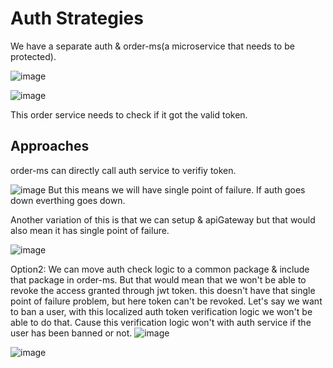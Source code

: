 # Auth Strategies

We have a separate auth & order-ms(a microservice that needs to be protected).

![image](https://user-images.githubusercontent.com/44992984/216506439-1fe86d89-101a-495e-ad6d-65bd0e7d2c7e.png)

![image](https://user-images.githubusercontent.com/44992984/216506692-9a532957-9f5e-40bf-ad9b-1c677cd432d0.png)

This order service needs to check if it got the valid token.

## Approaches
order-ms can directly call auth service to verifiy token.

![image](https://user-images.githubusercontent.com/44992984/216507464-c0d6a99e-b29c-424b-a14f-9ab23be604a6.png)
But this means we will have single point of failure. If auth goes down everthing goes down. 

Another variation of this is that we can setup & apiGateway but that would also mean it has single point of failure. 

![image](https://user-images.githubusercontent.com/44992984/216507736-1b43c91b-6917-487e-b0c1-c6ef452a32f0.png)


Option2: We can move auth check logic to a common package  & include that package in order-ms. 
But that would mean that we won't be able to revoke the access granted through jwt token.
this doesn't have that single point of failure problem, but here token can't be revoked.
Let's say we want to ban a user, with this localized auth token verification logic we won't be able to do that. Cause this verification logic won't with auth service if the user has been banned or not. 
![image](https://user-images.githubusercontent.com/44992984/216507859-76512c6b-436b-4cd2-b685-ac946eb71796.png)


![image](https://user-images.githubusercontent.com/44992984/216509021-a132bbfb-9e76-43f5-a724-ec2250162651.png)



